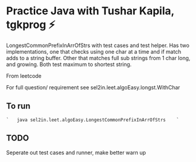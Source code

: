 # Practice Java with Tushar Kapila, tgkprog ⚡

LongestCommonPrefixInArrOfStrs with test cases and test  helper. Has two implementations, one that checks using one char at a time and if match adds to a string buffer. Other that matches full sub strings from 1 char long, and growing. Both test maximum to shortest string.

From leetcode 

For full question/ requirement see sel2in.leet.algoEasy.longst.WithChar

## To run 
	`	java sel2in.leet.algoEasy.LongestCommonPrefixInArrOfStrs	`
	
## TODO
Seperate out test cases and runner, make better warn up
